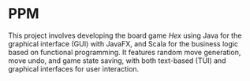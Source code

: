 # PPM
This project involves developing the board game *Hex* using Java for the graphical interface (GUI) with JavaFX, and Scala for the business logic based on functional programming. It features random move generation, move undo, and game state saving, with both text-based (TUI) and graphical interfaces for user interaction.
